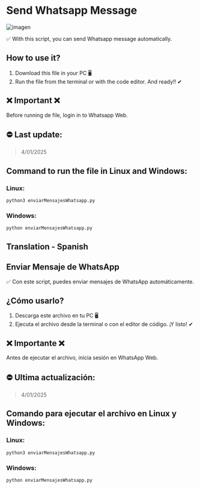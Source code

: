# Send Whatsapp Message
![imagen](https://github.com/DajachiDC/Send-Whatsapp-Message/assets/164821148/6e962ad9-08ce-404c-9644-efde5158eef3)

✅ With this script, you can send Whatsapp message automatically.

## How to use it?
1. Download this file in your PC 🖥
2. Run the file from the terminal or with the code editor. And ready!! ✔

## ❌ Important ❌
Before running de file, login in to Whatsapp Web.

## ⛔ Last update:
> 4/01/2025

## Command to run the file in Linux and Windows:
### Linux:
```
python3 enviarMensajesWhatsapp.py
```

### Windows:
```
python enviarMensajesWhatsapp.py
```

## Translation - Spanish

## Enviar Mensaje de WhatsApp
✅ Con este script, puedes enviar mensajes de WhatsApp automáticamente.

## ¿Cómo usarlo?
1. Descarga este archivo en tu PC 🖥
2. Ejecuta el archivo desde la terminal o con el editor de código. ¡Y listo! ✔

## ❌ Importante ❌
Antes de ejecutar el archivo, inicia sesión en WhatsApp Web.

## ⛔ Ultima actualización:
> 4/01/2025

## Comando para ejecutar el archivo en Linux y Windows:
### Linux:
```
python3 enviarMensajesWhatsapp.py
```

### Windows:
```
python enviarMensajesWhatsapp.py
```
